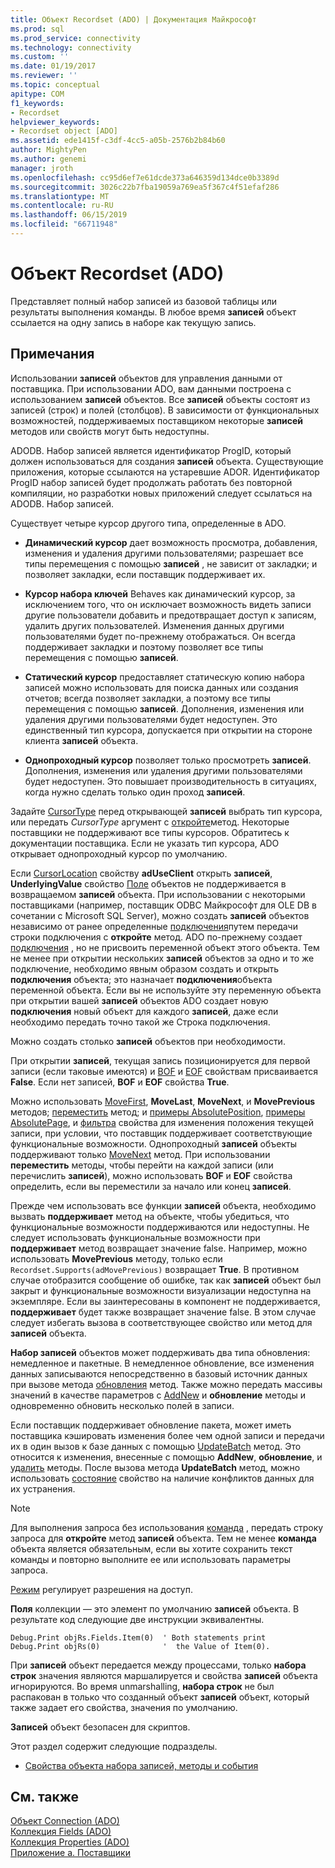 ```yaml
---
title: Объект Recordset (ADO) | Документация Майкрософт
ms.prod: sql
ms.prod_service: connectivity
ms.technology: connectivity
ms.custom: ''
ms.date: 01/19/2017
ms.reviewer: ''
ms.topic: conceptual
apitype: COM
f1_keywords:
- Recordset
helpviewer_keywords:
- Recordset object [ADO]
ms.assetid: ede1415f-c3df-4cc5-a05b-2576b2b84b60
author: MightyPen
ms.author: genemi
manager: jroth
ms.openlocfilehash: cc95d6ef7e61dcde373a646359d134dce0b3389d
ms.sourcegitcommit: 3026c22b7fba19059a769ea5f367c4f51efaf286
ms.translationtype: MT
ms.contentlocale: ru-RU
ms.lasthandoff: 06/15/2019
ms.locfileid: "66711948"
---
```

# <a name="recordset-object-ado"></a>Объект Recordset (ADO)
Представляет полный набор записей из базовой таблицы или результаты выполнения команды. В любое время **записей** объект ссылается на одну запись в наборе как текущую запись.  
  
## <a name="remarks"></a>Примечания  
 Использовании **записей** объектов для управления данными от поставщика. При использовании ADO, вам данными построена с использованием **записей** объектов. Все **записей** объекты состоят из записей (строк) и полей (столбцов). В зависимости от функциональных возможностей, поддерживаемых поставщиком некоторые **записей** методов или свойств могут быть недоступны.  
  
 ADODB. Набор записей является идентификатор ProgID, который должен использоваться для создания **записей** объекта. Существующие приложения, которые ссылаются на устаревшие ADOR. Идентификатор ProgID набор записей будет продолжать работать без повторной компиляции, но разработки новых приложений следует ссылаться на ADODB. Набор записей.  
  
 Существует четыре курсор другого типа, определенные в ADO.  
  
-   **Динамический курсор** дает возможность просмотра, добавления, изменения и удаления другими пользователями; разрешает все типы перемещения с помощью **записей** , не зависит от закладки; и позволяет закладки, если поставщик поддерживает их.  
  
-   **Курсор набора ключей** Behaves как динамический курсор, за исключением того, что он исключает возможность видеть записи другие пользователи добавить и предотвращает доступ к записям, удалить других пользователей. Изменения данных другими пользователями будет по-прежнему отображаться. Он всегда поддерживает закладки и поэтому позволяет все типы перемещения с помощью **записей**.  
  
-   **Статический курсор** предоставляет статическую копию набора записей можно использовать для поиска данных или создания отчетов; всегда позволяет закладки, а поэтому все типы перемещения с помощью **записей**. Дополнения, изменения или удаления другими пользователями будет недоступен. Это единственный тип курсора, допускается при открытии на стороне клиента **записей** объекта.  
  
-   **Однопроходный курсор** позволяет только просмотреть **записей**. Дополнения, изменения или удаления другими пользователями будет недоступен. Это повышает производительность в ситуациях, когда нужно сделать только один проход **записей**.  
  
 Задайте [CursorType](../../../ado/reference/ado-api/cursortype-property-ado.md) перед открывающей **записей** выбрать тип курсора, или передать *CursorType* аргумент с [откройте](../../../ado/reference/ado-api/open-method-ado-recordset.md)метод. Некоторые поставщики не поддерживают все типы курсоров. Обратитесь к документации поставщика. Если не указать тип курсора, ADO открывает однопроходный курсор по умолчанию.  
  
 Если [CursorLocation](../../../ado/reference/ado-api/cursorlocation-property-ado.md) свойству **adUseClient** открыть **записей**, **UnderlyingValue** свойство [Поле](../../../ado/reference/ado-api/field-object.md) объектов не поддерживается в возвращаемом **записей** объекта. При использовании с некоторыми поставщиками (например, поставщик ODBC Майкрософт для OLE DB в сочетании с Microsoft SQL Server), можно создать **записей** объектов независимо от ранее определенные [подключения](../../../ado/reference/ado-api/connection-object-ado.md)путем передачи строки подключения с **откройте** метод. ADO по-прежнему создает [подключения](../../../ado/reference/ado-api/connection-object-ado.md) , но не присвоить переменной объект этого объекта. Тем не менее при открытии нескольких **записей** объектов за одно и то же подключение, необходимо явным образом создать и открыть **подключения** объекта; это назначает **подключения**объекта переменной объекта. Если вы не используйте эту переменную объекта при открытии вашей **записей** объектов ADO создает новую **подключения** новый объект для каждого **записей**, даже если необходимо передать точно такой же Строка подключения.  
  
 Можно создать столько **записей** объектов при необходимости.  
  
 При открытии **записей**, текущая запись позиционируется для первой записи (если таковые имеются) и [BOF](../../../ado/reference/ado-api/bof-eof-properties-ado.md) и [EOF](../../../ado/reference/ado-api/bof-eof-properties-ado.md) свойствам присваивается **False**. Если нет записей, **BOF** и **EOF** свойства **True**.  
  
 Можно использовать [MoveFirst](../../../ado/reference/ado-api/movefirst-movelast-movenext-and-moveprevious-methods-ado.md), **MoveLast**, **MoveNext**, и **MovePrevious** методов; [переместить](../../../ado/reference/ado-api/move-method-ado.md) метод; и [примеры AbsolutePosition](../../../ado/reference/ado-api/absoluteposition-property-ado.md), [примеры AbsolutePage](../../../ado/reference/ado-api/absolutepage-property-ado.md), и [фильтра](../../../ado/reference/ado-api/filter-property.md) свойства для изменения положения текущей записи, при условии, что поставщик поддерживает соответствующие функциональные возможности. Однопроходный **записей** объекты поддерживают только [MoveNext](../../../ado/reference/ado-api/movefirst-movelast-movenext-and-moveprevious-methods-ado.md) метод. При использовании **переместить** методы, чтобы перейти на каждой записи (или перечислить **записей**), можно использовать **BOF** и **EOF** свойства определить, если вы переместили за начало или конец **записей**.  
  
 Прежде чем использовать все функции **записей** объекта, необходимо вызвать **поддерживает** метод на объекте, чтобы убедиться, что функциональные возможности поддерживаются или недоступны. Не следует использовать функциональные возможности при **поддерживает** метод возвращает значение false. Например, можно использовать **MovePrevious** методу, только если `Recordset.Supports(adMovePrevious)` возвращает **True**. В противном случае отобразится сообщение об ошибке, так как **записей** объект был закрыт и функциональные возможности визуализации недоступна на экземпляре. Если вы заинтересованы в компонент не поддерживается, **поддерживает** будет также возвращает значение false. В этом случае следует избегать вызова в соответствующее свойство или метод для **записей** объекта.  
  
 **Набор записей** объектов может поддерживать два типа обновления: немедленное и пакетные. В немедленное обновление, все изменения данных записываются непосредственно в базовый источник данных при вызове метода [обновления](../../../ado/reference/ado-api/update-method.md) метод. Также можно передать массивы значений в качестве параметров с [AddNew](../../../ado/reference/ado-api/addnew-method-ado.md) и **обновление** методы и одновременно обновить несколько полей в записи.  
  
 Если поставщик поддерживает обновление пакета, может иметь поставщика кэшировать изменения более чем одной записи и передачи их в один вызов к базе данных с помощью [UpdateBatch](../../../ado/reference/ado-api/updatebatch-method.md) метод. Это относится к изменения, внесенные с помощью **AddNew**, **обновление**, и [удалить](../../../ado/reference/ado-api/delete-method-ado-recordset.md) методы. После вызова метода **UpdateBatch** метод, можно использовать [состояние](../../../ado/reference/ado-api/status-property-ado-recordset.md) свойство на наличие конфликтов данных для их устранения.  
  
> [!NOTE]
>  Для выполнения запроса без использования [команда](../../../ado/reference/ado-api/command-object-ado.md) , передать строку запроса для **откройте** метод **записей** объекта. Тем не менее **команда** объекта является обязательным, если вы хотите сохранить текст команды и повторно выполните ее или использовать параметры запроса.  
  
 [Режим](../../../ado/reference/ado-api/mode-property-ado.md) регулирует разрешения на доступ.  
  
 **Поля** коллекции — это элемент по умолчанию **записей** объекта. В результате код следующие две инструкции эквивалентны.  
  
```  
Debug.Print objRs.Fields.Item(0)  ' Both statements print   
Debug.Print objRs(0)              '  the Value of Item(0).  
```  
  
 При **записей** объект передается между процессами, только **набора строк** значения являются маршалируется и свойства **записей** объекта игнорируются. Во время unmarshalling, **набора строк** не был распакован в только что созданный объект **записей** объект, который также задает его свойства, значения по умолчанию.  
  
 **Записей** объект безопасен для скриптов.  
  
 Этот раздел содержит следующие подразделы.  
  
-   [Свойства объекта набора записей, методы и события](../../../ado/reference/ado-api/recordset-object-properties-methods-and-events.md)  
  
## <a name="see-also"></a>См. также  
 [Объект Connection (ADO)](../../../ado/reference/ado-api/connection-object-ado.md)   
 [Коллекция Fields (ADO)](../../../ado/reference/ado-api/fields-collection-ado.md)   
 [Коллекция Properties (ADO)](../../../ado/reference/ado-api/properties-collection-ado.md)   
 [Приложение а. Поставщики](../../../ado/guide/appendixes/appendix-a-providers.md)
